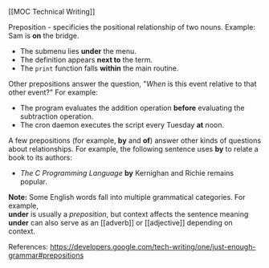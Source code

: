 [[MOC Technical Writing]]

Preposition - specificies the positional relationship of two nouns.
Example: Sam is **on** the bridge.

-   The submenu lies **under** the menu.
-   The definition appears **next to** the term.
-   The `print` function falls **within** the main routine.


Other prepositions answer the question, "_When_ is this event relative to that other event?" For example:
-   The program evaluates the addition operation **before** evaluating the subtraction operation.
-   The cron daemon executes the script every Tuesday **at** noon.


A few prepositions (for example, **by** and **of**) answer other kinds of questions about relationships. For example, the following sentence uses **by** to relate a book to its authors:

-   _The C Programming Language_ **by** Kernighan and Richie remains popular.


**Note:** Some English words fall into multiple grammatical categories. 
For example,  
    **under** is usually a *preposition*, 
    but context affects the sentence 
        meaning **under** can also serve as an [[adverb]] or [[adjective]] depending on context.




References:
https://developers.google.com/tech-writing/one/just-enough-grammar#prepositions